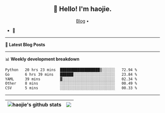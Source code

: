 <h2 align="center">👋 Hello! I'm haojie.</h2>
<p align="center">
  <a href="https://aoyouer.com">Blog</a> •
</p>


- 🔭 


-------

**📝 Latest Blog Posts**


-------

📊 **Weekly development breakdown**
<!--START_SECTION:waka-->

```txt
Python   20 hrs 23 mins  ██████████████████▒░░░░░░   72.94 %
Go       6 hrs 39 mins   ██████░░░░░░░░░░░░░░░░░░░   23.84 %
YAML     39 mins         ▓░░░░░░░░░░░░░░░░░░░░░░░░   02.34 %
Other    8 mins          ░░░░░░░░░░░░░░░░░░░░░░░░░   00.49 %
CSV      5 mins          ░░░░░░░░░░░░░░░░░░░░░░░░░   00.33 %
```

<!--END_SECTION:waka-->

-------



| <img align="center" src="https://github-readme-stats.vercel.app/api?username=haojie06&show_icons=true&theme=graywhite&show_icons=true&count_private=true&include_all_commits=true&hide_border=true" alt="haojie's github stats" /> | <img align="center" src="https://github-readme-stats.vercel.app/api/top-langs/?username=haojie06&layout=compact&theme=graywhite&hide_border=true&hide=css,html" /> |
| ------------- | ------------- |


